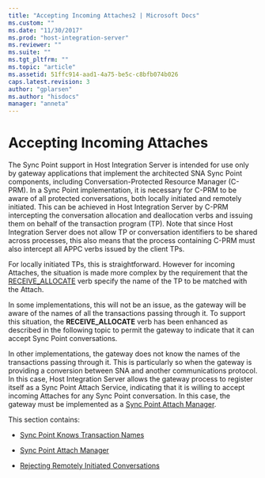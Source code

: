 ```yaml
---
title: "Accepting Incoming Attaches2 | Microsoft Docs"
ms.custom: ""
ms.date: "11/30/2017"
ms.prod: "host-integration-server"
ms.reviewer: ""
ms.suite: ""
ms.tgt_pltfrm: ""
ms.topic: "article"
ms.assetid: 51ffc914-aad1-4a75-be5c-c8bfb074b026
caps.latest.revision: 3
author: "gplarsen"
ms.author: "hisdocs"
manager: "anneta"
---
```

# Accepting Incoming Attaches
The Sync Point support in Host Integration Server is intended for use only by gateway applications that implement the architected SNA Sync Point components, including Conversation-Protected Resource Manager (C-PRM). In a Sync Point implementation, it is necessary for C-PRM to be aware of all protected conversations, both locally initiated and remotely initiated. This can be achieved in Host Integration Server by C-PRM intercepting the conversation allocation and deallocation verbs and issuing them on behalf of the transaction program (TP). Note that since Host Integration Server does not allow TP or conversation identifiers to be shared across processes, this also means that the process containing C-PRM must also intercept all APPC verbs issued by the client TPs.  
  
 For locally initiated TPs, this is straightforward. However for incoming Attaches, the situation is made more complex by the requirement that the [RECEIVE_ALLOCATE](receive-allocate1.md) verb specify the name of the TP to be matched with the Attach.  
  
 In some implementations, this will not be an issue, as the gateway will be aware of the names of all the transactions passing through it. To support this situation, the **RECEIVE_ALLOCATE** verb has been enhanced as described in the following topic to permit the gateway to indicate that it can accept Sync Point conversations.  
  
 In other implementations, the gateway does not know the names of the transactions passing through it. This is particularly so when the gateway is providing a conversion between SNA and another communications protocol. In this case, Host Integration Server allows the gateway process to register itself as a Sync Point Attach Service, indicating that it is willing to accept incoming Attaches for any Sync Point conversation. In this case, the gateway must be implemented as a [Sync Point Attach Manager](../core/sync-point-attach-manager2.md).  
  
 This section contains:  
  
-   [Sync Point Knows Transaction Names](../core/sync-point-knows-transaction-names2.md)  
  
-   [Sync Point Attach Manager](../core/sync-point-attach-manager2.md)  
  
-   [Rejecting Remotely Initiated Conversations](../core/rejecting-remotely-initiated-conversations1.md)